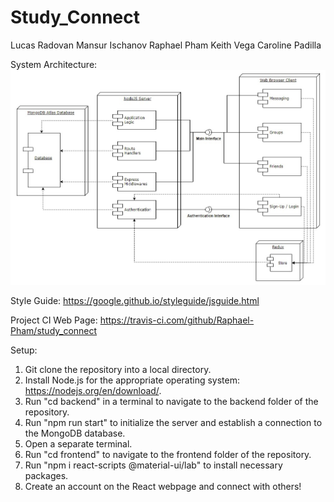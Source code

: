 # Study_Connect
Lucas Radovan
Mansur Ischanov
Raphael Pham
Keith Vega
Caroline Padilla

System Architecture:
![Deployment Diagram](system_architecture.jpg)

Style Guide:
https://google.github.io/styleguide/jsguide.html

Project CI Web Page:
https://travis-ci.com/github/Raphael-Pham/study_connect

Setup:
1. Git clone the repository into a local directory.
2. Install Node.js for the appropriate operating system: https://nodejs.org/en/download/.
3. Run "cd backend" in a terminal to navigate to the backend folder of the repository.
4. Run "npm run start" to initialize the server and establish a connection to the MongoDB database.
5. Open a separate terminal.
6. Run "cd frontend" to navigate to the frontend folder of the repository.
7. Run "npm i react-scripts @material-ui/lab" to install necessary packages.
8. Create an account on the React webpage and connect with others!
